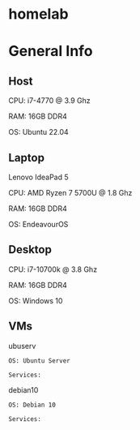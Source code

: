 # homelab
# General Info

## Host

CPU: i7-4770 @ 3.9 Ghz

RAM: 16GB DDR4

OS: Ubuntu 22.04

## Laptop

Lenovo IdeaPad 5

CPU: AMD Ryzen 7 5700U @ 1.8 Ghz

RAM: 16GB DDR4

OS: EndeavourOS

## Desktop

CPU: i7-10700k @ 3.8 Ghz

RAM: 16GB DDR4

OS: Windows 10

## VMs

ubuserv

    OS: Ubuntu Server

    Services: 

debian10

    OS: Debian 10

    Services:
